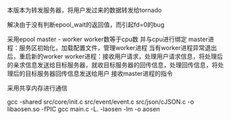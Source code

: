 本版本为转发服务器，将用户发过来的数据转发给tornado

解决由于没有判断epool_wait的返回值，而引起fd=0的bug

采用epool
master - worker
worker数等于cpu数 并与cpu进行绑定
master进程：服务区初始化，加载配置文件，管理worker进程 当有worker进程异常退出后，重启新的worker
worker进程：接收用户请求，处理用户请求信息，将处理后的亲求信息发送给目标服务器，就收目标服务器的回传信息，处理回传信息，将处理后的目标服务器回传信息发送给用户
            接收master进程的指令

采用共享内存进行通信

gcc -shared src/core/init.c src/event/event.c src/json/cJSON.c -o libaosen.so -fPIC
gcc main.c -L. -laosen -lm -o aosen
